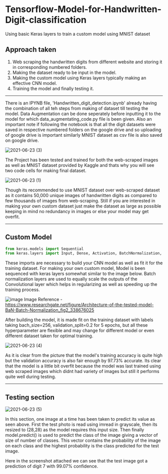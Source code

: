 # Tensorflow-Model-for-Handwritten-Digit-classification
Using basic Keras layers to train a custom model using MNIST dataset

## Approach taken
1. Web scraping the handwritten digits from different website and storing it in corresponding numbered folders.
2. Making the dataset ready to be input in the model.
3. Making the custom model using Keras layers typically making an effective CNN model.
4. Training the model and finally testing it.

-----

There is an IPYNB file, 'Handwritten_digit_detection.ipynb' already having the combination of all teh steps from making of dataset till testing the model. Data Augmentation can be done seperately before inputting it to the model for which data_augmentating_code.py file is been given. Also an important note if following the notebook is that all the digit datasets were saved in respective numbered folders on the google drive and so uploading of google drive is important similarly MNIST dataset as csv file is also saved on google drive.

![2021-06-23 (3)](https://user-images.githubusercontent.com/69386934/123126039-af6f6d00-d466-11eb-8a6e-f1fa11e32f77.png)


The Project has been tested and trained for both the web-scraped images as well as MNIST dataset provided by Kaggle and thats why you will see two code cells for making final dataset.

  ![2021-06-23 (1)](https://user-images.githubusercontent.com/69386934/123119664-5bae5500-d461-11eb-815e-d18f83ad16b3.png)

Though its recommended to use MNIST dataset over web-scraped dataset as it contains 50,000 unique images of handwritten digits as compared to few thousands of images from web-scraping. Still if you are interested in making your own custom dataset just make the dataset as large as possible keeping in mind no redundancy in images or else your model may get overfit.

---

## Custom Model

```python
from keras.models import Sequential
from keras.layers import Input, Dense, Activation, BatchNormalization, Conv2D, Flatten, MaxPooling2D, AveragePooling2D
```
These imports are necessary to build your CNN model as well as fit it for the training dataset. For making your own custom model, Model is been sequenced with keras layers somewhat similar to the image below. Batch normalization layers are used to equally scale the outputs of the Convolutional layer which helps in regularizing as well as speeding up the training process.

![image](https://user-images.githubusercontent.com/69386934/123127497-f5790080-d467-11eb-8a61-8fc842cc0a58.png)
Image Reference - https://www.researchgate.net/figure/Architecture-of-the-tested-model-BaN-Batch-Normalization_fig2_338676025 

After building the model, it is made fit on the training dataset with labels taking bach_size=256, validation_split=0.2 for 5 epochs, but all these hyperparameter are flexible and may change for different model or even different dataset taken for optimal training. 

![2021-06-23 (4)](https://user-images.githubusercontent.com/69386934/123129576-adf37400-d469-11eb-8642-4b5f5ea09260.png)

As it is clear from the picture that the model's training accuracy is quite high but the validation accuracy is also fair enough by 97.73% accurate. Its clear that the model is a little bit overfit because the model was last trained using web scraped images which didnt had variety of images but still it performs quite well during testing.

----
## Testing section

![2021-06-23 (5)](https://user-images.githubusercontent.com/69386934/123131021-eba4cc80-d46a-11eb-867c-633cc783087d.png)

In this section, one image at a time has been taken to predict its value as seen above. First the test photo is read using imread in grayscale, then its resized to (28,28) as the model requires this input size. Then finally model.predict() is used to predict the class of the image giving a vector of size of number of classes. This vector contains the probability of the image on each class and the highest probability is the class predicted for the test image.

Here in the screenshot attached we can see that the test image got a prediction of digit 7 with 99.07% confidence.


